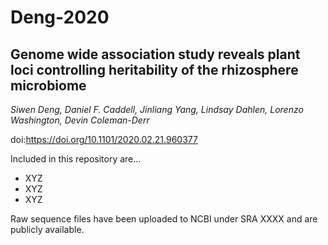 # Deng-2020
## Genome wide association study reveals plant loci controlling heritability of the rhizosphere microbiome

*Siwen Deng, Daniel F. Caddell, Jinliang Yang, Lindsay Dahlen, Lorenzo Washington, Devin Coleman-Derr*

doi:https://doi.org/10.1101/2020.02.21.960377

Included in this repository are...
+ XYZ
+ XYZ
+ XYZ

Raw sequence files have been uploaded to NCBI under SRA XXXX and are publicly available.
